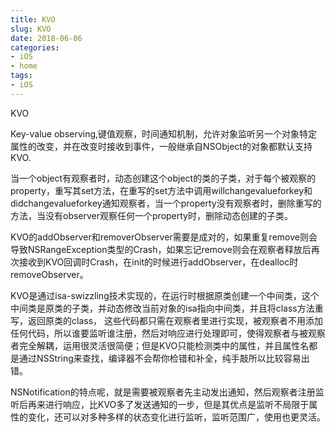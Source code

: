 ```yaml
---
title: KVO
slug: KVO
date: 2018-06-06
categories:
- iOS
- home
tags:
- iOS
---
```


KVO
<!--more-->

Key-value observing,键值观察，时间通知机制，允许对象监听另一个对象特定属性的改变，并在改变时接收到事件，一般继承自NSObject的对象都默认支持KVO.

当一个object有观察者时，动态创建这个object的类的子类，对于每个被观察的property，重写其set方法，在重写的set方法中调用willchangevalueforkey和didchangevalueforkey通知观察者，当一个property没有观察者时，删除重写的方法，当没有observer观察任何一个property时，删除动态创建的子类。

KVO的addObserver和removerObserver需要是成对的，如果重复remove则会导致NSRangeException类型的Crash，如果忘记remove则会在观察者释放后再次接收到KVO回调时Crash，在init的时候进行addObserver，在dealloc时removeObserver。

KVO是通过isa-swizzling技术实现的，在运行时根据原类创建一个中间类，这个中间类是原类的子类，并动态修改当前对象的isa指向中间类，并且将class方法重写，返回原类的class，
这些代码都只需在观察者里进行实现，被观察者不用添加任何代码，所以谁要监听谁注册，然后对响应进行处理即可，使得观察者与被观察者完全解耦，运用很灵活很简便；但是KVO只能检测类中的属性，并且属性名都是通过NSString来查找，编译器不会帮你检错和补全，纯手敲所以比较容易出错。

NSNotification的特点呢，就是需要被观察者先主动发出通知，然后观察者注册监听后再来进行响应，比KVO多了发送通知的一步，但是其优点是监听不局限于属性的变化，还可以对多种多样的状态变化进行监听，监听范围广，使用也更灵活。